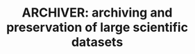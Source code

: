 ---
abstract: null
creators:
- Addis, Matthew
date: null
document_url: https://services.phaidra.univie.ac.at/api/object/o:1422934/download
grand_parent: iPRES
institutions:
- Arkivum Ltd
keywords: []
landing_page_url: https://phaidra.univie.ac.at/o:1422934
language: eng
layout: publication
license: All rights reserved
notes_url: null
parent: iPRES 2021
presentation_url: null
publication_type: lightning talk
size: 37315
source_name: iPRES
title: 'ARCHIVER: archiving and preservation of large scientific datasets'
year: 2021
---
